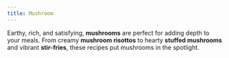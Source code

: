 ```yaml
---
title: Mushroom
---
```


Earthy, rich, and satisfying, **mushrooms** are perfect for adding depth to your meals. From creamy **mushroom risottos** to hearty **stuffed mushrooms** and vibrant **stir-fries**, these recipes put mushrooms in the spotlight.
